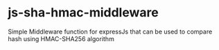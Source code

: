 # js-sha-hmac-middleware

Simple Middleware function for expressJs that can be used to compare hash using HMAC-SHA256 algorithm
